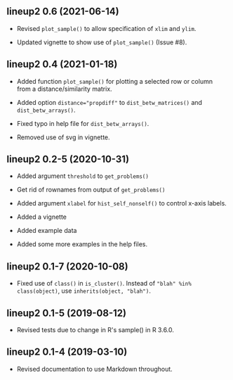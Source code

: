## lineup2 0.6 (2021-06-14)

- Revised `plot_sample()` to allow specification of `xlim` and `ylim`.

- Updated vignette to show use of `plot_sample()` (Issue #8).


## lineup2 0.4 (2021-01-18)

- Added function `plot_sample()` for plotting a selected row or column
  from a distance/similarity matrix.

- Added option `distance="propdiff"` to `dist_betw_matrices()` and
  `dist_betw_arrays()`.

- Fixed typo in help file for `dist_betw_arrays()`.

- Removed use of svg in vignette.


## lineup2 0.2-5 (2020-10-31)

- Added argument `threshold` to `get_problems()`

- Get rid of rownames from output of `get_problems()`

- Added argument `xlabel` for `hist_self_nonself()` to control x-axis labels.

- Added a vignette

- Added example data

- Added some more examples in the help files.


## lineup2 0.1-7 (2020-10-08)

- Fixed use of `class()` in `is_cluster()`. Instead of
  `"blah" %in% class(object)`, use `inherits(object, "blah")`.


## lineup2 0.1-5 (2019-08-12)

- Revised tests due to change in R's sample() in R 3.6.0.


## lineup2 0.1-4 (2019-03-10)

- Revised documentation to use Markdown throughout.
